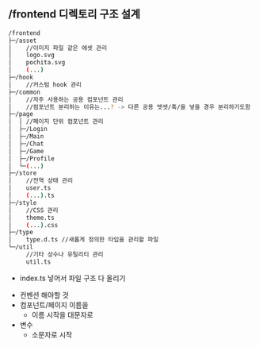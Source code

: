 ## /frontend 디렉토리 구조 설계

```sh
/frontend
├─/asset
│    //이미지 파일 같은 에셋 관리
│    logo.svg
│    pochita.svg
│    (...)
├─/hook
│    //커스텀 hook 관리
├─/common
│    //자주 사용하는 공용 컴포넌트 관리
│    //컴포넌트 분리하는 이유는...? -> 다른 공용 엣셋/훅/을 넣을 경우 분리하기도함
├─/page
│  │ //페이지 단위 컴포넌트 관리
│  ├─/Login
│  ├─/Main
│  ├─/Chat
│  ├─/Game
│  ├─/Profile
│  └─(...)
├─/store
│    //전역 상태 관리
│    user.ts
│    (...).ts
├─/style
│    //CSS 관리
│    theme.ts
│    (...).css
├─/type
│    type.d.ts //새롭게 정의한 타입을 관리할 파일
└─/util
     //기타 상수나 유틸리티 관리
     util.ts
```

- index.ts 넣어서 파일 구조 다 올리기

* 컨벤션 해야할 것
* 컴포넌트/페이지 이름을
  - 이름 시작을 대문자로
* 변수
  - 소문자로 시작
